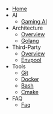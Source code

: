 - [Home](/README.md)
- AI
  - [Gaming AI](/ai/gaming_ai.md)
- Architecture
  - [Overview](/architecture/overview.md)
  - [Golang](/architecture/go.md)
- Third-Party
  - [Overview](/third_party/overview.md)
  - [Envpool](/third_party/envpool.md)
- Tools
  - [Git](/tools/git.md)
  - [Docker](/tools/docker.md)
  - [Bash](/tools/bash.md)
  - [Cmake](/tools/cmake.md)
- FAQ
  - [Faq](/faq.md)
<!-- - Language / 语言
  - [English](/)
  - [简体中文](/zh-cn/)
  - [日本語](/ja-jp/)
  - [한국어](/ko-kr/) -->
